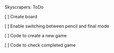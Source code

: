 Skyscrapers: ToDo

[ ] Create board

[ ] Enable switching between pencil and final mode

[ ] Code to create a new game

[ ] Code to check completed game

